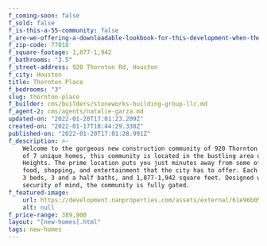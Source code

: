 ```yaml
---
f_coming-soon: false
f_sold: false
f_is-this-a-55-community: false
f_are-we-offering-a-downloadable-lookbook-for-this-development-when-they-submit-their-contact-info: false
f_zip-code: 77018
f_square-footage: 1,877-1,942
f_bathrooms: "3.5"
f_street-address: 920 Thornton Rd, Houston
f_city: Houston
title: Thornton Place
f_bedrooms: "3"
slug: thornton-place
f_builder: cms/builders/stoneworks-building-group-llc.md
f_agent-2: cms/agents/natalie-garza.md
updated-on: "2022-01-20T17:01:23.209Z"
created-on: "2022-01-17T18:44:29.338Z"
published-on: "2022-01-20T17:01:28.991Z"
f_description: >-
    Welcome to the gorgeous new construction community of 920 Thornton. Comprised
    of 7 unique homes, this community is located in the bustling area of Houston
    Heights. The prime location puts you just minutes away from some of the best
    food, shopping, and entertainment that the city has to offer. Each home boasts
    3 beds, 3 and a half baths, and 1,877-1,942 square feet. Designed with your
    security of mind, the community is fully gated.
f_featured-image:
    url: https://development.nanproperties.com/assets/external/61e96b0565696f0e5bcc374b_view202201.jpg
    alt: null
f_price-range: 389,900
layout: "[new-homes].html"
tags: new-homes
---
```

